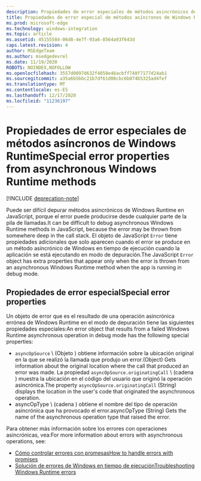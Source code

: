 ```yaml
---
description: Propiedades de error especiales de métodos asincrónicos de Windows Runtime.
title: Propiedades de error especial de métodos asíncronos de Windows Runtime
ms.prod: microsoft-edge
ms.technology: windows-integration
ms.topic: article
ms.assetid: 45155584-06d8-4e7f-93a6-8564a93f643d
caps.latest.revision: 4
author: MSEdgeTeam
ms.author: msedgedevrel
ms.date: 11/19/2020
ROBOTS: NOINDEX,NOFOLLOW
ms.openlocfilehash: 3557d0097d632f4058e46acbff748f7177d24ab1
ms.sourcegitcommit: a35a6b5bbc21b7df61d08cbc6b074b5325ad4fef
ms.translationtype: MT
ms.contentlocale: es-ES
ms.lasthandoff: 12/17/2020
ms.locfileid: "11236197"
---
```

# <span data-ttu-id="9f23b-103">Propiedades de error especiales de métodos asíncronos de Windows Runtime</span><span class="sxs-lookup"><span data-stu-id="9f23b-103">Special error properties from asynchronous Windows Runtime methods</span></span>  

[!INCLUDE [deprecation-note](../includes/legacy-edge-note.md)]  

<span data-ttu-id="9f23b-104">Puede ser difícil depurar métodos asincrónicos de Windows Runtime en JavaScript, porque el error puede producirse desde cualquier parte de la pila de llamadas.</span><span class="sxs-lookup"><span data-stu-id="9f23b-104">It can be difficult to debug asynchronous Windows Runtime methods in JavaScript, because the error may be thrown from somewhere deep in the call stack.</span></span>  <span data-ttu-id="9f23b-105">El objeto de JavaScript `Error` tiene propiedades adicionales que solo aparecen cuando el error se produce en un método asincrónico de Windows en tiempo de ejecución cuando la aplicación se está ejecutando en modo de depuración.</span><span class="sxs-lookup"><span data-stu-id="9f23b-105">The JavaScript `Error` object has extra properties that appear only when the error is thrown from an asynchronous Windows Runtime method when the app is running in debug mode.</span></span>  
  
## <span data-ttu-id="9f23b-106">Propiedades de error especial</span><span class="sxs-lookup"><span data-stu-id="9f23b-106">Special error properties</span></span>  

<span data-ttu-id="9f23b-107">Un objeto de error que es el resultado de una operación asincrónica errónea de Windows Runtime en el modo de depuración tiene las siguientes propiedades especiales:</span><span class="sxs-lookup"><span data-stu-id="9f23b-107">An error object that results from a failed Windows Runtime asynchronous operation in debug mode has the following special properties:</span></span>  

*   `asyncOpSource` <span data-ttu-id="9f23b-108">\ (Objeto \) obtiene información sobre la ubicación original en la que se realizó la llamada que produjo un error.</span><span class="sxs-lookup"><span data-stu-id="9f23b-108">\(Object\) Gets information about the original location where the call that produced an error was made.</span></span>  <span data-ttu-id="9f23b-109">La propiedad `asyncOpSource.originatingCall` \ (cadena \) muestra la ubicación en el código del usuario que originó la operación asincrónica.</span><span class="sxs-lookup"><span data-stu-id="9f23b-109">The property `asyncOpSource.originatingCall` \(String\) displays the location in the user's code that originated the asynchronous operation.</span></span>  
*   <span data-ttu-id="9f23b-110">asyncOpType \ (cadena \) obtiene el nombre del tipo de operación asincrónica que ha provocado el error.</span><span class="sxs-lookup"><span data-stu-id="9f23b-110">asyncOpType \(String\) Gets the name of the asynchronous operation type that raised the error.</span></span>  
    
<span data-ttu-id="9f23b-111">Para obtener más información sobre los errores con operaciones asincrónicas, vea:</span><span class="sxs-lookup"><span data-stu-id="9f23b-111">For more information about errors with asynchronous operations, see:</span></span>  
  
*   [<span data-ttu-id="9f23b-112">Cómo controlar errores con promesas</span><span class="sxs-lookup"><span data-stu-id="9f23b-112">How to handle errors with promises</span></span>][PreviousVersionsWindowsAppsHh700337]  
*   [<span data-ttu-id="9f23b-113">Solución de errores de Windows en tiempo de ejecución</span><span class="sxs-lookup"><span data-stu-id="9f23b-113">Troubleshooting Windows Runtime errors</span></span>][PreviousVersionsWindowsAppsHh974350]  

<!-- links -->  

[PreviousVersionsWindowsAppsHh700337]: /previous-versions/windows/apps/hh700337(v=win.10) "Cómo controlar errores con promesas (HTML) | Microsoft docs"  
[PreviousVersionsWindowsAppsHh974350]: /previous-versions/windows/apps/hh974350(v=win.10) "Solución de errores de Windows Runtime (HTML) | Microsoft docs"  
